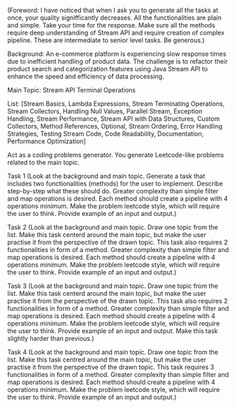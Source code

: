 (Foreword:
I have noticed that when I ask you to generate all the tasks at once, your quality signifficantly decreases. All the functionalities are plain and simple. Take your time for the response. Make sure all the methods require deep understanding of Stream API and require creation of complex pipeline. These are intermediate to senior level tasks. Be generous.)

Background: An e-commerce platform is experiencing slow response times due to inefficient handling of product data. The challenge is to refactor their product search and categorization features using Java Stream API to enhance the speed and efficiency of data processing.

Main Topic: Stream API Terminal Operations
  
List: [Stream Basics, Lambda Expressions, Stream Terminating Operations, Stream Collectors, Handling Null Values, Parallel Stream, Exception Handling, Stream Performance, Stream API with Data Structures, Custom Collectors, Method References, Optional, Stream Ordering, Error Handling Strategies, Testing Stream Code, Code Readability, Documentation, Performance Optimization]

Act as a coding problems generator. You generate Leetcode-like problems related to the main topic.

Task 1
(Look at the background and main topic. Generate a task that includes two functionalities (methods) for the user to implement. Describe step-by-step what these should do. Greater complexity than simple filter and map operations is desired. Each method should create a pipeline with 4 operations minimum. Make the problem leetcode style, which will require the user to think. Provide example of an input and output.)

  

Task 2
(Look at the background and main topic. Draw one topic from the list. Make this task centerd around the main topic, but make the user practise it from the perspective of the drawn topic. This task also requires 2 functionalities in form of a method. Greater complexity than simple filter and map operations is desired. Each method should create a pipeline with 4 operations minimum. Make the problem leetcode style, which will require the user to think. Provide example of an input and output.)

  

Task 3
(Look at the background and main topic. Draw one topic from the list. Make this task centerd around the main topic, but make the user practise it from the perspective of the drawn topic. This task also requires 2 functionalities in form of a method. Greater complexity than simple filter and map operations is desired. Each method should create a pipeline with 4 operations minimum. Make the problem leetcode style, which will require the user to think. Provide example of an input and output. Make this task slightly harder than previous.)

  

Task 4
(Look at the background and main topic. Draw one topic from the list. Make this task centred around the main topic, but make the user practise it from the perspective of the drawn topic. This task requires 3 functionalities in form of a method. Greater complexity than simple filter and map operations is desired. Each method should create a pipeline with 4 operations minimum. Make the problem leetcode style, which will require the user to think. Provide example of an input and output.)